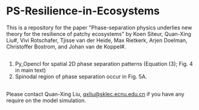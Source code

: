 # PS-Resilience-in-Ecosystems

This is a repository for the paper "Phase-separation physics underlies new theory for the resilience of patchy ecosystems" by Koen Siteur, Quan-Xing Liu#, Vivi Rotschafer, Tjisse van der Heide, Max Rietkerk, Arjen Doelman, Christoffer Bostrom, and Johan van de Koppel#.

##
1. Py_Opencl for spatial 2D phase separation patterns (Equation (3); Fig. 4 in main text)
2. Spinodal region of phase separation occur in Fig. 5A.

##
Please contact Quan-Xing Liu, qxliu@sklec.ecnu.edu.cn if you have any require on the model simulation. 
